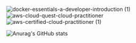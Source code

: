 ![docker-essentials-a-developer-introduction (1)](https://user-images.githubusercontent.com/37016326/236577798-ff7910eb-f349-4862-9bdc-6b9d2cb02723.png) ![aws-cloud-quest-cloud-practitioner](https://user-images.githubusercontent.com/37016326/236578065-37317a04-9a7b-4707-9935-de8165a7ac67.png) ![aws-certified-cloud-practitioner (1)](https://user-images.githubusercontent.com/37016326/236577958-540dad0f-6d80-4141-8df6-174a3e69e352.png)

![Anurag's GitHub stats](https://github-readme-stats.vercel.app/api?username=johnnydappz&show_icons=true&theme=radical)


